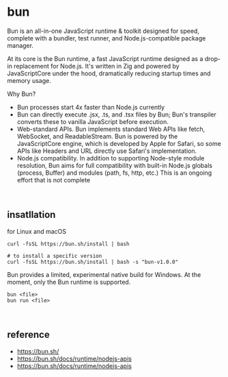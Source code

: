 # bun
Bun is an all-in-one JavaScript runtime & toolkit designed for speed, complete with a bundler, test runner, 
and Node.js-compatible package manager.

At its core is the Bun runtime, a fast JavaScript runtime designed as a drop-in replacement for Node.js. 
It's written in Zig and powered by JavaScriptCore under the hood, dramatically reducing startup times and memory usage.

Why Bun?
- Bun processes start 4x faster than Node.js currently 
- Bun can directly execute .jsx, .ts, and .tsx files by Bun; Bun's transpiler converts these to vanilla JavaScript before execution.
- Web-standard APIs. Bun implements standard Web APIs like fetch, WebSocket, and ReadableStream. Bun is powered by the JavaScriptCore engine, which is developed by Apple for Safari, so some APIs like Headers and URL directly use Safari's implementation.
- Node.js compatibility. In addition to supporting Node-style module resolution, Bun aims for full compatibility with built-in Node.js globals (process, Buffer) and modules (path, fs, http, etc.) This is an ongoing effort that is not complete

<br>

## insatllation
for Linux and macOS
```
curl -fsSL https://bun.sh/install | bash 

# to install a specific version
curl -fsSL https://bun.sh/install | bash -s "bun-v1.0.0"
```
Bun provides a limited, experimental native build for Windows. At the moment, only the Bun runtime is supported.
```
bun <file>
bun run <file>
```

<br>

## reference
- https://bun.sh/
- https://bun.sh/docs/runtime/nodejs-apis
- https://bun.sh/docs/runtime/nodejs-apis